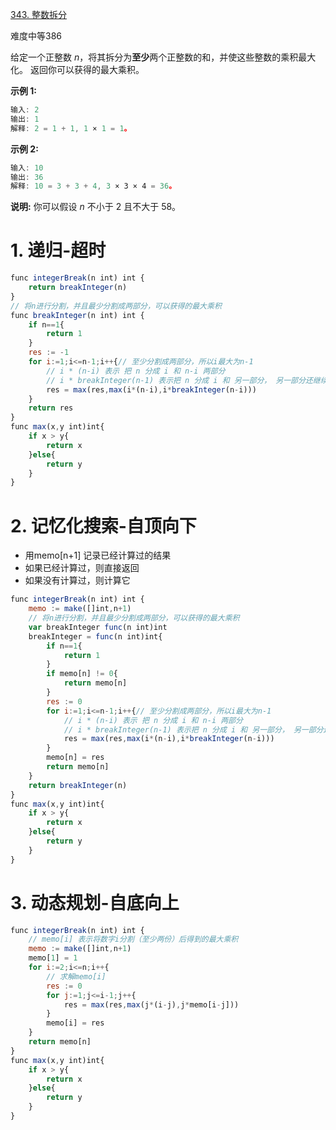 [343. 整数拆分](https://leetcode-cn.com/problems/integer-break/)

难度中等386

给定一个正整数 _n_，将其拆分为**至少**两个正整数的和，并使这些整数的乘积最大化。 返回你可以获得的最大乘积。

**示例 1:**

```javascript
输入: 2
输出: 1
解释: 2 = 1 + 1, 1 × 1 = 1。
```

**示例 2:**

```javascript
输入: 10
输出: 36
解释: 10 = 3 + 3 + 4, 3 × 3 × 4 = 36。
```

**说明:** 你可以假设 _n_ 不小于 2 且不大于 58。

# 1. 递归-超时

```javascript
func integerBreak(n int) int {
    return breakInteger(n)
}
// 将n进行分割，并且最少分割成两部分，可以获得的最大乘积
func breakInteger(n int) int {
    if n==1{
        return 1
    }
    res := -1
    for i:=1;i<=n-1;i++{// 至少分割成两部分，所以i最大为n-1
        // i * (n-i) 表示 把 n 分成 i 和 n-i 两部分
        // i * breakInteger(n-1) 表示把 n 分成 i 和 另一部分， 另一部分还继续分
        res = max(res,max(i*(n-i),i*breakInteger(n-i)))
    }
    return res
}
func max(x,y int)int{
    if x > y{
        return x
    }else{
        return y
    }
}
```

# 2. 记忆化搜索-自顶向下

*   用memo[n+1] 记录已经计算过的结果
*   如果已经计算过，则直接返回
*   如果没有计算过，则计算它

```javascript
func integerBreak(n int) int {
    memo := make([]int,n+1)
    // 将n进行分割，并且最少分割成两部分，可以获得的最大乘积
    var breakInteger func(n int)int
    breakInteger = func(n int)int{
        if n==1{
            return 1
        }
        if memo[n] != 0{
            return memo[n]
        }
        res := 0
        for i:=1;i<=n-1;i++{// 至少分割成两部分，所以i最大为n-1
            // i * (n-i) 表示 把 n 分成 i 和 n-i 两部分
            // i * breakInteger(n-1) 表示把 n 分成 i 和 另一部分， 另一部分还继续分
            res = max(res,max(i*(n-i),i*breakInteger(n-i)))
        }
        memo[n] = res
        return memo[n]
    }
    return breakInteger(n)
}
func max(x,y int)int{
    if x > y{
        return x
    }else{
        return y
    }
}
```

# 3. 动态规划-自底向上

```javascript
func integerBreak(n int) int {
    // memo[i] 表示将数字i分割（至少两份）后得到的最大乘积
    memo := make([]int,n+1)
    memo[1] = 1
    for i:=2;i<=n;i++{
        // 求解memo[i]
        res := 0
        for j:=1;j<=i-1;j++{
            res = max(res,max(j*(i-j),j*memo[i-j]))
        }
        memo[i] = res
    }
    return memo[n]
}
func max(x,y int)int{
    if x > y{
        return x
    }else{
        return y
    }
}
```